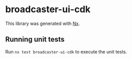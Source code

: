 # broadcaster-ui-cdk

This library was generated with [Nx](https://nx.dev).

## Running unit tests

Run `nx test broadcaster-ui-cdk` to execute the unit tests.
